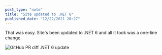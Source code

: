 ```yaml
---
post_type: "note"
title: "Site updated to .NET 6"
published_date: "12/22/2021 20:27"
---
```


That was easy. Site's been updated to .NET 6 and all it took was a one-line change. 

![GitHub PR diff .NET 6 update](https://user-images.githubusercontent.com/11130940/147173815-9703691c-26cd-481a-98e6-fa23a9ce9674.png)
